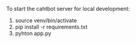 To start the cahtbot server for local development:
  1.  source venv/bin/activate
  2.  pip install -r requirements.txt
  3.  pyhton app.py
